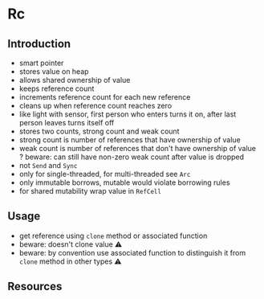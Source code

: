 # Rc



## Introduction

- smart pointer
- stores value on heap
- allows shared ownership of value
- keeps reference count
- increments reference count for each new reference
- cleans up when reference count reaches zero
- like light with sensor, first person who enters turns it on, after last person leaves turns itself off
- stores two counts, strong count and weak count
- strong count is number of references that have ownership of value
- weak count is number of references that don't have ownership of value
? beware: can still have non-zero weak count after value is dropped
- not `Send` and `Sync`
- only for single-threaded, for multi-threaded see `Arc`
- only immutable borrows, mutable would violate borrowing rules
- for shared mutability wrap value in `RefCell`



## Usage

- get reference using `clone` method or associated function
- beware: doesn't clone value ⚠️
- beware: by convention use associated function to distinguish it from `clone` method in other types ⚠️



## Resources
